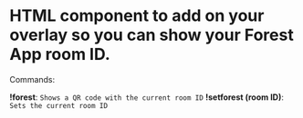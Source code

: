 
# HTML component to add on your overlay so you can show your Forest App room ID.

Commands: 

**!forest**: `Shows a QR code with the current room ID`
**!setforest (room ID)**: `Sets the current room ID`

